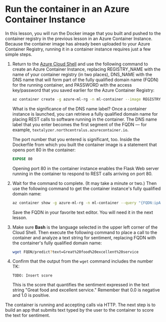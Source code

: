 # Run the container in an Azure Container Instance

In this lesson, you will run the Docker image that you built and pushed to the container registry in the previous lesson in an Azure Container Instance. Because the container image has already been uploaded to your Azure Container Registry, running it in a container instance requires just a few simple steps.

1. Return to the [Azure Cloud Shell](https://shell.azure.com) and use the following command to create an Azure Container Instance, replacing REGISTRY_NAME with the name of your container registry (in two places), DNS_NAME with the DNS name that will form part of the fully qualified domain name (FQDN) for the running container, and PASSWORD with the access key/password that you saved earlier for the Azure Container Registry:

	```bash
	az container create -g azure-ml-rg -n ml-container --image REGISTRY_NAME.azurecr.io/text-analytics-server --dns-name-label DNS_NAME --ports 80 --ip-address public --registry-username REGISTRY_NAME --registry-password PASSWORD
	``` 

	What is the significance of the DNS name label? Once a container instance is launched, you can retrieve a fully qualified domain name for placing REST calls to software running in the container. The DNS name label that you enter becomes the first segment of the FQDN — for example, ```textalyzer.northcentralus.azurecontainer.io```.

	The port number that you entered is significant, too. Inside the Dockerfile from which you built the container image is a statement that opens port 80 in the container:

	```dockerfile
	EXPOSE 80
	```

	Opening port 80 in the container instance enables the Flask Web server running in the container to respond to REST calls arriving on port 80.

1. Wait for the command to complete. (It may take a minute or two.) Then use the following command to get the container instance's fully qualified domain name:

	```bash
	az container show -g azure-ml-rg -n ml-container --query "{FQDN:ipAddress.fqdn,ProvisioningState:provisioningState}" --out table
	```

	Save the FQDN in your favorite text editor. You will need it in the next lesson.

1. Make sure **Bash** is the language selected in the upper left corner of the Cloud Shell. Then execute the following command to place a call to the container and analyze a text string for sentiment, replacing FQDN with the container's fully qualified domain name:

	```bash
	wget FQDN/predict?text=Great%20food%20excellent%20service
	```

1. Confirm that the output from the `wget` command includes the number TK:

	```
	TODO: Insert score
	```

	This is the score that quantifies the sentiment expressed in the text string "Great food and excellent service." Remember that 0.0 is negative and 1.0 is positive.

The container is running and accepting calls via HTTP. The next step is to build an app that submits text typed by the user to the container to score the text for sentiment.